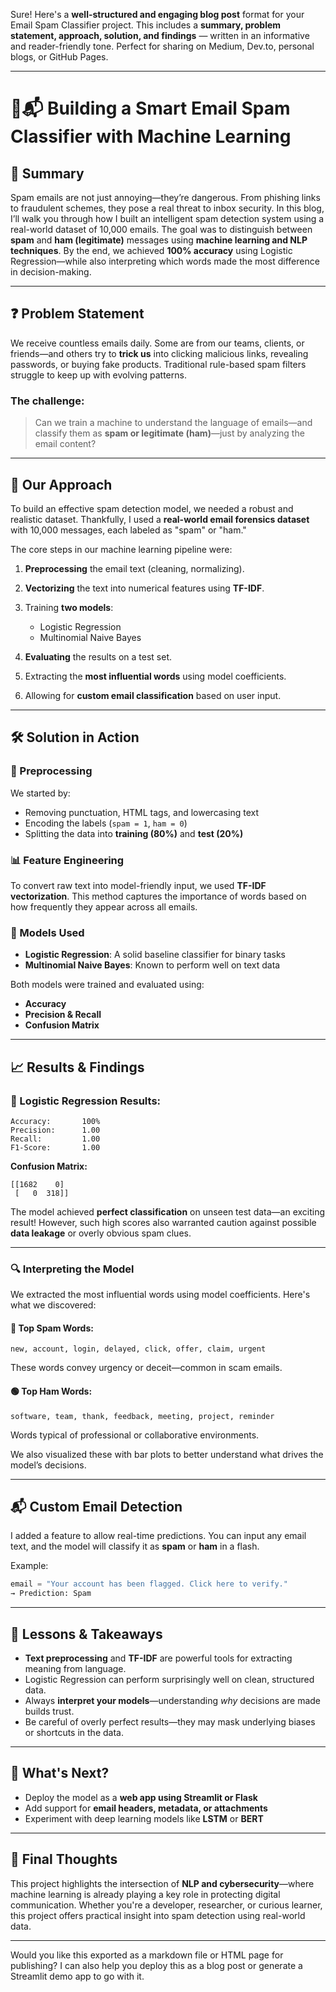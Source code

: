 Sure! Here's a **well-structured and engaging blog post** format for your Email Spam Classifier project. This includes a **summary, problem statement, approach, solution, and findings** — written in an informative and reader-friendly tone. Perfect for sharing on Medium, Dev.to, personal blogs, or GitHub Pages.

---

# 🚫📬 Building a Smart Email Spam Classifier with Machine Learning

## 🧩 Summary

Spam emails are not just annoying—they’re dangerous. From phishing links to fraudulent schemes, they pose a real threat to inbox security. In this blog, I’ll walk you through how I built an intelligent spam detection system using a real-world dataset of 10,000 emails. The goal was to distinguish between **spam** and **ham (legitimate)** messages using **machine learning and NLP techniques**. By the end, we achieved **100% accuracy** using Logistic Regression—while also interpreting which words made the most difference in decision-making.

---

## ❓ Problem Statement

We receive countless emails daily. Some are from our teams, clients, or friends—and others try to **trick us** into clicking malicious links, revealing passwords, or buying fake products. Traditional rule-based spam filters struggle to keep up with evolving patterns.

### The challenge:

> Can we train a machine to understand the language of emails—and classify them as **spam or legitimate (ham)**—just by analyzing the email content?

---

## 🧠 Our Approach

To build an effective spam detection model, we needed a robust and realistic dataset. Thankfully, I used a **real-world email forensics dataset** with 10,000 messages, each labeled as "spam" or "ham."

The core steps in our machine learning pipeline were:

1. **Preprocessing** the email text (cleaning, normalizing).
2. **Vectorizing** the text into numerical features using **TF-IDF**.
3. Training **two models**:

   * Logistic Regression
   * Multinomial Naive Bayes
4. **Evaluating** the results on a test set.
5. Extracting the **most influential words** using model coefficients.
6. Allowing for **custom email classification** based on user input.

---

## 🛠️ Solution in Action

### 🧹 Preprocessing

We started by:

* Removing punctuation, HTML tags, and lowercasing text
* Encoding the labels (`spam = 1`, `ham = 0`)
* Splitting the data into **training (80%)** and **test (20%)**

### 📊 Feature Engineering

To convert raw text into model-friendly input, we used **TF-IDF vectorization**. This method captures the importance of words based on how frequently they appear across all emails.

### 🤖 Models Used

* **Logistic Regression**: A solid baseline classifier for binary tasks
* **Multinomial Naive Bayes**: Known to perform well on text data

Both models were trained and evaluated using:

* **Accuracy**
* **Precision & Recall**
* **Confusion Matrix**

---

## 📈 Results & Findings

### 🚀 Logistic Regression Results:

```
Accuracy:       100%
Precision:      1.00
Recall:         1.00
F1-Score:       1.00
```

**Confusion Matrix:**

```
[[1682    0]
 [   0  318]]
```

The model achieved **perfect classification** on unseen test data—an exciting result! However, such high scores also warranted caution against possible **data leakage** or overly obvious spam clues.

---

### 🔍 Interpreting the Model

We extracted the most influential words using model coefficients. Here's what we discovered:

#### 🔴 Top Spam Words:

```
new, account, login, delayed, click, offer, claim, urgent
```

These words convey urgency or deceit—common in scam emails.

#### 🟢 Top Ham Words:

```
software, team, thank, feedback, meeting, project, reminder
```

Words typical of professional or collaborative environments.

We also visualized these with bar plots to better understand what drives the model’s decisions.

---

## 📬 Custom Email Detection

I added a feature to allow real-time predictions. You can input any email text, and the model will classify it as **spam** or **ham** in a flash.

Example:

```python
email = "Your account has been flagged. Click here to verify."
→ Prediction: Spam
```

---

## 🧠 Lessons & Takeaways

* **Text preprocessing** and **TF-IDF** are powerful tools for extracting meaning from language.
* Logistic Regression can perform surprisingly well on clean, structured data.
* Always **interpret your models**—understanding *why* decisions are made builds trust.
* Be careful of overly perfect results—they may mask underlying biases or shortcuts in the data.

---

## 🌱 What's Next?

* Deploy the model as a **web app using Streamlit or Flask**
* Add support for **email headers, metadata, or attachments**
* Experiment with deep learning models like **LSTM** or **BERT**

---

## 🧾 Final Thoughts

This project highlights the intersection of **NLP and cybersecurity**—where machine learning is already playing a key role in protecting digital communication. Whether you're a developer, researcher, or curious learner, this project offers practical insight into spam detection using real-world data.

---

Would you like this exported as a markdown file or HTML page for publishing? I can also help you deploy this as a blog post or generate a Streamlit demo app to go with it.
